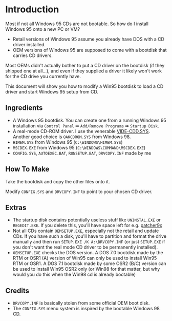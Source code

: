# Introduction

Most if not all Windows 95 CDs are not bootable. So how do I install Windows 95 onto a new PC or VM?

* Retail versions of Windows 95 assume you already have DOS with a CD driver installed.
* OEM versions of Windows 95 are supposed to come with a bootdisk that carries CD drivers.

Most OEMs didn't actually bother to put a CD driver on the bootdisk (if they shipped one at all...), and
even if they supplied a driver it likely won't work for the CD drive you currently have.

This document will show you how to modify a Win95 bootdisk to load a CD driver and start Windows 95 setup from CD.

## Ingredients

*   A Windows 95 bootdisk. You can create one from a running Windows 95 installation via `Control Panel` ➡ `Add/Remove Programs` ➡ `Startup Disk`.
*   A real-mode CD-ROM driver. I use the venerable [VIDE-CDD.SYS](https://vogonsdrivers.com/getfile.php?fileid=1456&menustate=0). Another good choice is `OAKCDROM.SYS` from Windows 98.
*   `HIMEM.SYS` from Windows 95 (`C:\WINDOWS\HIMEM.SYS`)
*   `MSCDEX.EXE` from Windows 95 (`C:\WINDOWS\COMMAND\MSCDEX.EXE`)
*   `CONFIG.SYS`, `AUTOEXEC.BAT`, `RUNSETUP.BAT`, `DRVCOPY.INF` made by me

## How To Make

Take the bootdisk and copy the other files onto it.

Modify `CONFIG.SYS` and `DRVCOPY.INF` to point to your chosen CD driver.

## Extras

* The startup disk contains potentially useless stuff like `UNINSTAL.EXE` or `REGEDIT.EXE`.
  If you delete this, you'll have space left for e.g. [patcher9x](https://github.com/JHRobotics/patcher9x)
* Not all CDs contain `OEMSETUP.EXE`, especially not the retail and update CDs.
  If you have such a disk, you'll have to partition and format the drive manually
  and then run `SETUP.EXE /K A:\DRVCOPY.INF` (or just `SETUP.EXE` if you don't want
  the real mode CD driver to be permanently installed).
* `OEMSETUP.EXE` checks the DOS version. A DOS 7.0 bootdisk made by the RTM or OSR1 (A) version of Win95
  can only be used to install Win95 RTM or OSR1. A DOS 7.1 bootdisk made by some OSR2 (B/C) version
  can be used to install Win95 OSR2 only (or Win98 for that matter, but why would you do this when
  the Win98 cd is already bootable)

## Credits

* `DRVCOPY.INF` is basically stolen from some official OEM boot disk.
* The `CONFIG.SYS` menu system is inspired by the bootable Windows 98 CD.




